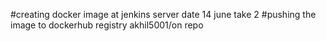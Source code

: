 #creating docker image at jenkins server   date 14 june take 2
#pushing the image to dockerhub registry akhil5001/on repo
